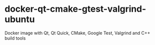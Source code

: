 # docker-qt-cmake-gtest-valgrind-ubuntu
Docker image with Qt, Qt Quick, CMake, Google Test, Valgrind and C++ build tools

